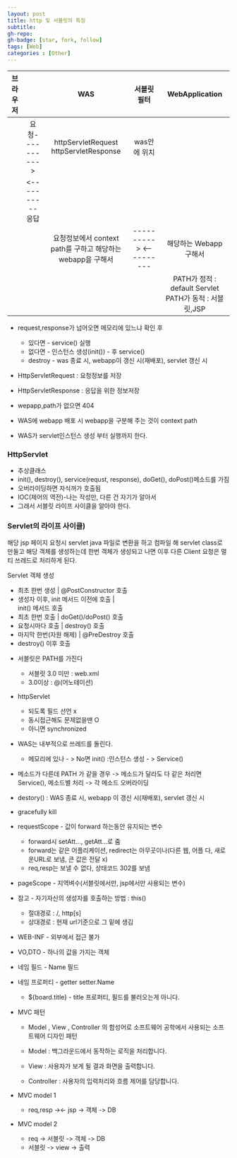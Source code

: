 ```yaml
---
layout: post
title: http 및 서블릿의 특징
subtitle: 
gh-repo: 
gh-badge: [star, fork, follow]
tags: [Web]
categories : [Other]
---
```


| 브라우저 |    | WAS |서블릿필터|WebApplication| 
| :----------: | :---------:| :----------: | :----------: |  :----------: | 
| | 요청---------->| httpServletRequest  httpServletResponse|was안에 위치||
| |  <----------응답  |             ||
| |   |요청정보에서 context path를 구하고  해당하는 webapp을 구해서|---------->  <----------|해당하는 Webapp 구해서|
|            |   |              ||PATH가 정적 : default Servlet  PATH가 동적 : 서블릿,JSP|

* request,response가 넘어오면 메모리에 있느냐 확인 후
    - 있다면 - service() 실행 
    - 없다면 - 인스턴스 생성(init()) - 후 service()
    - destroy - was 종료 시, webapp이 갱신 시(재배포), servlet 갱신 시

* HttpServletRequest : 요청정보를 저장

* HttpServletResponse : 응답을 위한 정보저장 

* wepapp,path가 없으면 404
* WAS에 webapp 배포 시 webapp을 구분해 주는 것이 context path

* WAS가 servlet인스턴스 생성 부터 실행까지 한다.

### HttpServlet
 - 추상클래스 
 - init(), destroy(), service(requst, response), doGet(), doPost()메소드를 가짐 
 - 오버라이딩하면 자식꺼가 호출됨
 - IOC(제어의 역전)-나는 작성만, 다른 건 자기가 알아서 
 - 그래서 서블릿 라이프 사이클을 알아야 한다.

### Servlet의 라이프 사이클)
 
 해당 jsp 페이지 요청시 servlet java 파일로 변환을 하고 컴파일 해 servlet class로 만들고 해당 객체를 생성하는데
한번 객체가 생성되고 나면 이후 다른 Client 요청은 멀티 쓰레드로 처리하게 된다.

Servlet 객체 생성         
- 최초 한번 생성
    |
@PostConstructor 호출 
- 생성자 이후, init 메서드 이전에 호출
    |  
init() 메서드 호출         
- 최초 한번 호출
    |
doGet()/doPost() 호출   
- 요청시마다 호출
    |
destroy() 호출             
- 마지막 한번(자원 해제)
    |
@PreDestroy 호출      
- destroy() 이후 호출

* 서블릿은 PATH를 가진다 
    - 서블릿 3.0 미만 : web.xml
    - 3.0이상 : @(어노테이션) 
* httpServlet 
    - 되도록 필드 선언 x
    - 동시접근해도 문제없을땐 O
    - 아니면 synchronized

* WAS는 내부적으로 쓰레드를 돌린다.
    - 메모리에 있나 - > No면 init() :인스턴스 생성 - > Service() 

* 메소드가 다른데 PATH 가 같을 경우 -> 메소드가 달라도 다 같은 처리면 Service(), 메소드별 처리 -> 각 메소드 오버라이딩
* destory() : WAS 종료 시, webapp 이 갱신 시(재배포), servlet 갱신 시

* gracefully kill 

* requestScope - 값이 forward 하는동안 유지되는 변수
    - forward시 setAtt..., getAtt...로 줌
    - forward는 같은 어플리케이션, redirect는 아무곳이나(다른 웹, 어플 다, 새로운URL로 보냄, 큰 값은 전달 x)
    - req,resp는 보낼 수 없다, 상태코드 302를 보냄
* pageScope - 지역벼수(서블릿에서만, jsp에서만 사용되는 변수)

* 참고 - 자기자신의 생성자를 호출하는 방법 : this()
    - 절대경로 : /, http[s]
    - 상대경로 : 현재 url기준으로 그 밑에 생김   

* WEB-INF - 외부에서 접근 불가
* VO,DTO - 하나의 값을 가지는 객체
* 네임 필드 - Name 필드
* 네임 프로퍼티 - getter setter.Name
    -   ${board.title} - title 프로퍼티, 필드를 불러오는게 아니다.


* MVC 패턴

    - Model , View , Controller 의 합성어로 소프트웨어 공학에서 사용되는 소프트웨어 디자인 패턴

    - Model : 백그라운드에서 동작하는 로직을 처리합니다.

    - View : 사용자가 보게 될 결과 화면을 출력합니다.

     - Controller : 사용자의 입력처리와 흐름 제어를 담당합니다.
     
* MVC model 1
    - req,resp -><- jsp -> 객체 -> DB

* MVC model 2
    - req -> 서블릿 -> 객체 -> DB
    - 서블릿 -> view -> 출력

